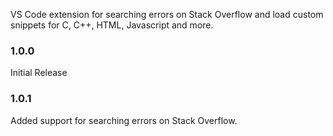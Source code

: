 VS Code extension for searching errors on Stack Overflow and load custom snippets for C, C++, HTML, Javascript and more.

### 1.0.0
Initial Release

### 1.0.1
Added support for searching errors on Stack Overflow.